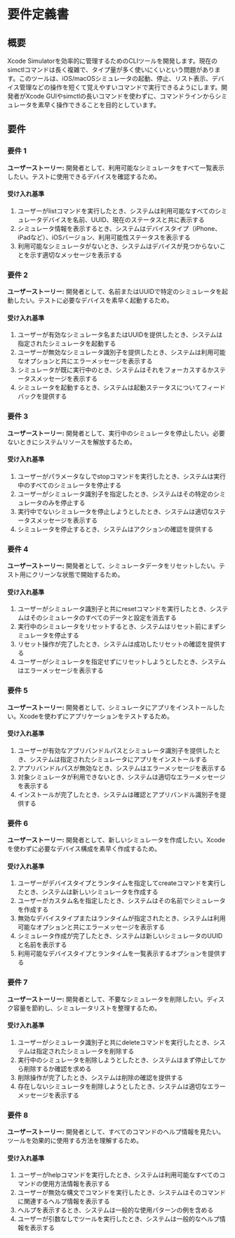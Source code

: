 # 要件定義書

## 概要

Xcode Simulatorを効率的に管理するためのCLIツールを開発します。現在のsimctlコマンドは長く複雑で、タイプ量が多く使いにくいという問題があります。このツールは、iOS/macOSシミュレータの起動、停止、リスト表示、デバイス管理などの操作を短くて覚えやすいコマンドで実行できるようにします。開発者がXcode GUIやsimctlの長いコマンドを使わずに、コマンドラインからシミュレータを素早く操作できることを目的としています。

## 要件

### 要件 1

**ユーザーストーリー:** 開発者として、利用可能なシミュレータをすべて一覧表示したい。テストに使用できるデバイスを確認するため。

#### 受け入れ基準

1. ユーザーがlistコマンドを実行したとき、システムは利用可能なすべてのシミュレータデバイスを名前、UUID、現在のステータスと共に表示する
2. シミュレータ情報を表示するとき、システムはデバイスタイプ（iPhone、iPadなど）、iOSバージョン、利用可能性ステータスを表示する
3. 利用可能なシミュレータがないとき、システムはデバイスが見つからないことを示す適切なメッセージを表示する

### 要件 2

**ユーザーストーリー:** 開発者として、名前またはUUIDで特定のシミュレータを起動したい。テストに必要なデバイスを素早く起動するため。

#### 受け入れ基準

1. ユーザーが有効なシミュレータ名またはUUIDを提供したとき、システムは指定されたシミュレータを起動する
2. ユーザーが無効なシミュレータ識別子を提供したとき、システムは利用可能なオプションと共にエラーメッセージを表示する
3. シミュレータが既に実行中のとき、システムはそれをフォーカスするかステータスメッセージを表示する
4. シミュレータを起動するとき、システムは起動ステータスについてフィードバックを提供する

### 要件 3

**ユーザーストーリー:** 開発者として、実行中のシミュレータを停止したい。必要ないときにシステムリソースを解放するため。

#### 受け入れ基準

1. ユーザーがパラメータなしでstopコマンドを実行したとき、システムは実行中のすべてのシミュレータを停止する
2. ユーザーがシミュレータ識別子を指定したとき、システムはその特定のシミュレータのみを停止する
3. 実行中でないシミュレータを停止しようとしたとき、システムは適切なステータスメッセージを表示する
4. シミュレータを停止するとき、システムはアクションの確認を提供する

### 要件 4

**ユーザーストーリー:** 開発者として、シミュレータデータをリセットしたい。テスト用にクリーンな状態で開始するため。

#### 受け入れ基準

1. ユーザーがシミュレータ識別子と共にresetコマンドを実行したとき、システムはそのシミュレータのすべてのデータと設定を消去する
2. 実行中のシミュレータをリセットするとき、システムはリセット前にまずシミュレータを停止する
3. リセット操作が完了したとき、システムは成功したリセットの確認を提供する
4. ユーザーがシミュレータを指定せずにリセットしようとしたとき、システムはエラーメッセージを表示する

### 要件 5

**ユーザーストーリー:** 開発者として、シミュレータにアプリをインストールしたい。Xcodeを使わずにアプリケーションをテストするため。

#### 受け入れ基準

1. ユーザーが有効なアプリバンドルパスとシミュレータ識別子を提供したとき、システムは指定されたシミュレータにアプリをインストールする
2. アプリバンドルパスが無効なとき、システムはエラーメッセージを表示する
3. 対象シミュレータが利用できないとき、システムは適切なエラーメッセージを表示する
4. インストールが完了したとき、システムは確認とアプリバンドル識別子を提供する

### 要件 6

**ユーザーストーリー:** 開発者として、新しいシミュレータを作成したい。Xcodeを使わずに必要なデバイス構成を素早く作成するため。

#### 受け入れ基準

1. ユーザーがデバイスタイプとランタイムを指定してcreateコマンドを実行したとき、システムは新しいシミュレータを作成する
2. ユーザーがカスタム名を指定したとき、システムはその名前でシミュレータを作成する
3. 無効なデバイスタイプまたはランタイムが指定されたとき、システムは利用可能なオプションと共にエラーメッセージを表示する
4. シミュレータ作成が完了したとき、システムは新しいシミュレータのUUIDと名前を表示する
5. 利用可能なデバイスタイプとランタイムを一覧表示するオプションを提供する

### 要件 7

**ユーザーストーリー:** 開発者として、不要なシミュレータを削除したい。ディスク容量を節約し、シミュレータリストを整理するため。

#### 受け入れ基準

1. ユーザーがシミュレータ識別子と共にdeleteコマンドを実行したとき、システムは指定されたシミュレータを削除する
2. 実行中のシミュレータを削除しようとしたとき、システムはまず停止してから削除するか確認を求める
3. 削除操作が完了したとき、システムは削除の確認を提供する
4. 存在しないシミュレータを削除しようとしたとき、システムは適切なエラーメッセージを表示する

### 要件 8

**ユーザーストーリー:** 開発者として、すべてのコマンドのヘルプ情報を見たい。ツールを効果的に使用する方法を理解するため。

#### 受け入れ基準

1. ユーザーがhelpコマンドを実行したとき、システムは利用可能なすべてのコマンドの使用方法情報を表示する
2. ユーザーが無効な構文でコマンドを実行したとき、システムはそのコマンドに関連するヘルプ情報を表示する
3. ヘルプを表示するとき、システムは一般的な使用パターンの例を含める
4. ユーザーが引数なしでツールを実行したとき、システムは一般的なヘルプ情報を表示する